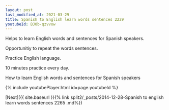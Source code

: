 ```yaml
---
layout: post
last_modified_at: 2021-03-29
title: Spanish to English learn words sentences 2229 
youtubeId: BJ0b-qzvvow
---
```

 
 
Helps to learn English words and sentences for Spanish speakers.

Opportunitiy to repeat the words sentences. 

Practice English language. 
 
10 minutes practice every day. 
 
How to learn English words and sentences for Spanish speakers 
 
{% include youtubePlayer.html id=page.youtubeId %}
 
 
[Next]({{ site.baseurl }}{% link  split2/_posts/2014-12-28-Spanish to english learn words sentences 2265 .md%})
 
